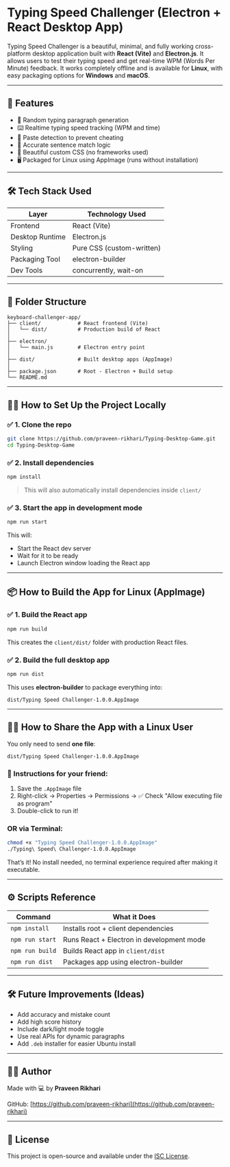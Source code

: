 # Typing Speed Challenger (Electron + React Desktop App)

Typing Speed Challenger is a beautiful, minimal, and fully working cross-platform desktop application built with **React (Vite)** and **Electron.js**. It allows users to test their typing speed and get real-time WPM (Words Per Minute) feedback. It works completely offline and is available for **Linux**, with easy packaging options for **Windows** and **macOS**.

---

## 🚀 Features

* 🧠 Random typing paragraph generation
* ⌨️ Realtime typing speed tracking (WPM and time)
* 🚫 Paste detection to prevent cheating
* 🎯 Accurate sentence match logic
* 🌈 Beautiful custom CSS (no frameworks used)
* 🖥️ Packaged for Linux using AppImage (runs without installation)

---

## 🛠 Tech Stack Used

| Layer           | Technology Used           |
| --------------- | ------------------------- |
| Frontend        | React (Vite)              |
| Desktop Runtime | Electron.js               |
| Styling         | Pure CSS (custom-written) |
| Packaging Tool  | electron-builder          |
| Dev Tools       | concurrently, wait-on     |

---

## 📁 Folder Structure

```
keyboard-challenger-app/
├── client/            # React frontend (Vite)
│   └── dist/          # Production build of React
│
├── electron/
│   └── main.js        # Electron entry point
│
├── dist/              # Built desktop apps (AppImage)
│
├── package.json       # Root - Electron + Build setup
└── README.md
```

---

## 🧑‍💻 How to Set Up the Project Locally

### ✅ 1. Clone the repo

```bash
git clone https://github.com/praveen-rikhari/Typing-Desktop-Game.git
cd Typing-Desktop-Game
```

### ✅ 2. Install dependencies

```bash
npm install
```

> This will also automatically install dependencies inside `client/`

### ✅ 3. Start the app in development mode

```bash
npm run start
```

This will:

* Start the React dev server
* Wait for it to be ready
* Launch Electron window loading the React app

---

## 📦 How to Build the App for Linux (AppImage)

### ✅ 1. Build the React app

```bash
npm run build
```

This creates the `client/dist/` folder with production React files.

### ✅ 2. Build the full desktop app

```bash
npm run dist
```

This uses **electron-builder** to package everything into:

```
dist/Typing Speed Challenger-1.0.0.AppImage
```

---

## 🧑‍🏫 How to Share the App with a Linux User

You only need to send **one file**:

```
dist/Typing Speed Challenger-1.0.0.AppImage
```

### 🧾 Instructions for your friend:

1. Save the `.AppImage` file
2. Right-click → Properties → Permissions → ✅ Check "Allow executing file as program"
3. Double-click to run it!

### OR via Terminal:

```bash
chmod +x "Typing Speed Challenger-1.0.0.AppImage"
./Typing\ Speed\ Challenger-1.0.0.AppImage
```

That’s it! No install needed, no terminal experience required after making it executable.

---

## ⚙️ Scripts Reference

| Command         | What it Does                              |
| --------------- | ----------------------------------------- |
| `npm install`   | Installs root + client dependencies       |
| `npm run start` | Runs React + Electron in development mode |
| `npm run build` | Builds React app in `client/dist`         |
| `npm run dist`  | Packages app using electron-builder       |

---

## 🛠 Future Improvements (Ideas)

* Add accuracy and mistake count
* Add high score history
* Include dark/light mode toggle
* Use real APIs for dynamic paragraphs
* Add `.deb` installer for easier Ubuntu install

---

## 🧑‍🎓 Author

Made with 💻 by **Praveen Rikhari**

GitHub: [https://github.com/praveen-rikhari](https://github.com/praveen-rikhari)

---

## 📄 License

This project is open-source and available under the [ISC License](LICENSE).
